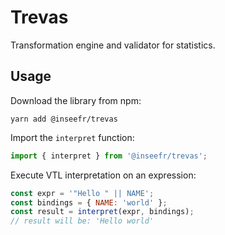 # Trevas

Transformation engine and validator for statistics.

## Usage

Download the library from npm:

```
yarn add @inseefr/trevas
```

Import the `interpret` function:

```js
import { interpret } from '@inseefr/trevas';
```

Execute VTL interpretation on an expression:

```js
const expr = '"Hello " || NAME';
const bindings = { NAME: 'world' };
const result = interpret(expr, bindings);
// result will be: 'Hello world'
```
